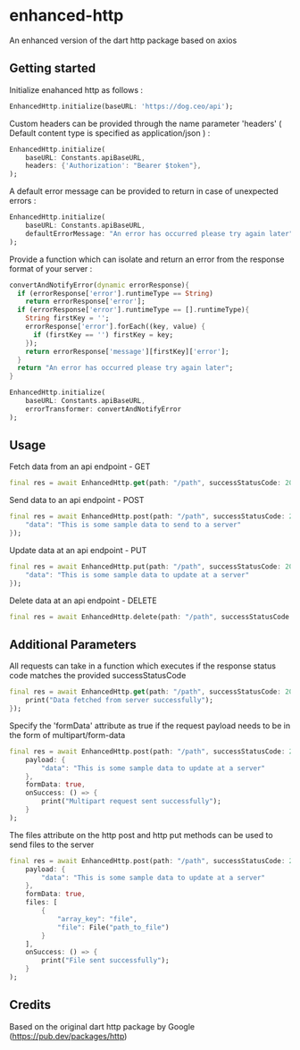# enhanced-http
An enhanced version of the dart http package based on axios

## Getting started



Initialize enahanced http as follows : 

```dart
EnhancedHttp.initialize(baseURL: 'https://dog.ceo/api');
```

Custom headers can be provided through the name parameter 'headers' ( Default content type is specified as application/json ) : 

```dart
EnhancedHttp.initialize(
    baseURL: Constants.apiBaseURL,
    headers: {'Authorization': "Bearer $token"},
);
```

A default error message can be provided to return in case of unexpected errors : 

```dart
EnhancedHttp.initialize(
    baseURL: Constants.apiBaseURL,
    defaultErrorMessage: "An error has occurred please try again later"
);
```

Provide a function which can isolate and return an error from the response format of your server : 

```dart
convertAndNotifyError(dynamic errorResponse){
  if (errorResponse['error'].runtimeType == String)
    return errorResponse['error'];
  if (errorResponse['error'].runtimeType == [].runtimeType){
    String firstKey = '';
    errorResponse['error'].forEach((key, value) {
      if (firstKey == '') firstKey = key;
    });
    return errorResponse['message'][firstKey]['error'];
  }
  return "An error has occurred please try again later";
}

EnhancedHttp.initialize(
    baseURL: Constants.apiBaseURL,
    errorTransformer: convertAndNotifyError
);
```

## Usage



Fetch data from an api endpoint - GET

```dart
final res = await EnhancedHttp.get(path: "/path", successStatusCode: 200);
```

Send data to an api endpoint - POST

```dart
final res = await EnhancedHttp.post(path: "/path", successStatusCode: 200, {
    "data": "This is some sample data to send to a server"
});
```

Update data at an api endpoint - PUT

```dart
final res = await EnhancedHttp.put(path: "/path", successStatusCode: 200, {
    "data": "This is some sample data to update at a server"
});
```

Delete data at an api endpoint - DELETE

```dart
final res = await EnhancedHttp.delete(path: "/path", successStatusCode: 200);
```

## Additional Parameters



All requests can take in a function which executes if the response status code matches the provided successStatusCode

```dart
final res = await EnhancedHttp.get(path: "/path", successStatusCode: 200, onSuccess: () => {
    print("Data fetched from server successfully");
});
```

Specify the 'formData' attribute as true if the request payload needs to be in the form of multipart/form-data

```dart
final res = await EnhancedHttp.post(path: "/path", successStatusCode: 200,
    payload: {
        "data": "This is some sample data to update at a server"
    },
    formData: true,
    onSuccess: () => {
        print("Multipart request sent successfully");
    }
);
```

The files attribute on the http post and http put methods can be used to send files to the server

```dart
final res = await EnhancedHttp.post(path: "/path", successStatusCode: 200,
    payload: {
        "data": "This is some sample data to update at a server"
    },
    formData: true,
    files: [
        {
            "array_key": "file",
            "file": File("path_to_file")
        }
    ],
    onSuccess: () => {
        print("File sent successfully");
    }
);
```

## Credits



Based on the original dart http package by Google (https://pub.dev/packages/http)

